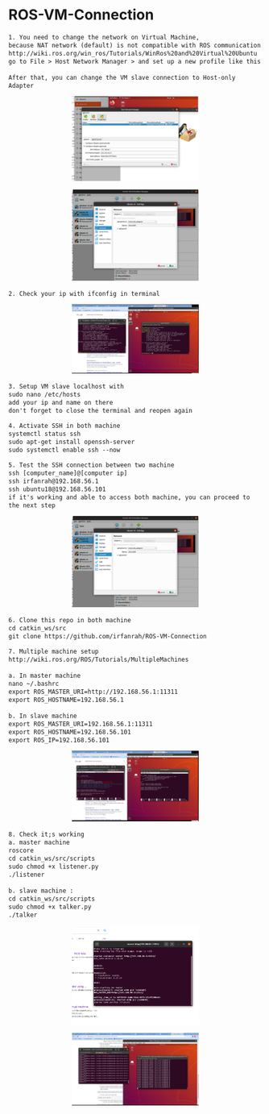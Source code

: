 # ROS-VM-Connection

```
1. You need to change the network on Virtual Machine, 
because NAT network (default) is not compatible with ROS communication
http://wiki.ros.org/win_ros/Tutorials/WinRos%20and%20Virtual%20Ubuntu
go to File > Host Network Manager > and set up a new profile like this

After that, you can change the VM slave connection to Host-only Adapter
```
<p align="center">
<img src="https://github.com/irfanrah/ROS-VM-Connection/blob/main/pics/3.png" width=50% height=50%>
</p>


<p align="center">
<img src="https://github.com/irfanrah/ROS-VM-Connection/blob/main/pics/1.png" width=50% height=50%>
</p>


```
2. Check your ip with ifconfig in terminal
```
<p align="center">
<img src="https://github.com/irfanrah/ROS-VM-Connection/blob/main/pics/2.png" width=50% height=50%>
</p>


```
3. Setup VM slave localhost with 
sudo nano /etc/hosts
add your ip and name on there
don't forget to close the terminal and reopen again
```

```
4. Activate SSH in both machine
systemctl status ssh
sudo apt-get install openssh-server
sudo systemctl enable ssh --now
```

```
5. Test the SSH connection between two machine
ssh [computer_name]@[computer ip]
ssh irfanrah@192.168.56.1
ssh ubuntu18@192.168.56.101
if it's working and able to access both machine, you can proceed to the next step
```
<p align="center">
<img src="https://github.com/irfanrah/ROS-VM-Connection/blob/main/pics/1.png" width=50% height=50%>
</p>

```
6. Clone this repo in both machine
cd catkin_ws/src
git clone https://github.com/irfanrah/ROS-VM-Connection
```

```
7. Multiple machine setup
http://wiki.ros.org/ROS/Tutorials/MultipleMachines

a. In master machine 
nano ~/.bashrc
export ROS_MASTER_URI=http://192.168.56.1:11311
export ROS_HOSTNAME=192.168.56.1

b. In slave machine
export ROS_MASTER_URI=192.168.56.1:11311
export ROS_HOSTNAME=192.168.56.101
export ROS_IP=192.168.56.101
```
<p align="center">
<img src="https://github.com/irfanrah/ROS-VM-Connection/blob/main/pics/4a.png" width=50% height=50%>
</p>


```
8. Check it;s working
a. master machine
roscore
cd catkin_ws/src/scripts
sudo chmod +x listener.py
./listener

b. slave machine : 
cd catkin_ws/src/scripts
sudo chmod +x talker.py
./talker
```
<p align="center">
<img src="https://github.com/irfanrah/ROS-VM-Connection/blob/main/pics/5.png" width=50% height=50%>
</p>
<p align="center">
<img src="https://github.com/irfanrah/ROS-VM-Connection/blob/main/pics/6.png" width=50% height=50%>
</p>
